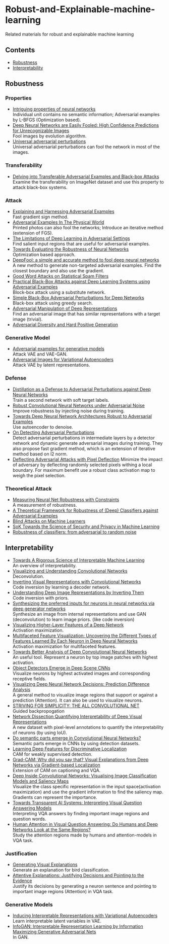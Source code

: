 # Robust-and-Explainable-machine-learning
Related materials for robust and explainable machine learning

## Contents 

- [Robustness](#robustness)
- [Interpretability](#interpretability)

## Robustness
### Properties
* [Intriguing properties of neural networks](https://arxiv.org/abs/1312.6199) <br/> Individual unit contains no semantic information; Adversarial examples by L-BFGS (Optimization based).
* [Deep Neural Networks are Easily Fooled:
High Confidence Predictions for Unrecognizable Images](https://arxiv.org/abs/1412.1897) <br/> Fool images by evolution algorithm.
* [Universal adversarial perturbations](https://arxiv.org/abs/1610.08401) <br/> Universal adversarial perturbations can fool the network in most of the images.

### Transferability
* [Delving into Transferable Adversarial Examples and Black-box Attacks](https://arxiv.org/abs/1611.02770) <br/> Examine the transferability on ImageNet dataset and use this property to attack black-box systems.


### Attack
* [Explaining and Harnessing Adversarial Examples](https://arxiv.org/abs/1412.6572) <br/> Fast gradient sign method.
* [Adversarial Examples In The Physical World](https://arxiv.org/abs/1607.02533) <br/> Printed photos can also fool the networks; Introduce an iterative method (extension of FGS).
* [The Limitations of Deep Learning in Adversarial Settings](https://arxiv.org/abs/1511.07528) <br/> Find salient input regions that are useful for adversarial examples.
* [Towards Evaluating the Robustness of Neural Networks](https://arxiv.org/abs/1608.04644) <br/> Optimization based approach.
* [DeepFool: a simple and accurate method to fool deep neural networks](https://arxiv.org/pdf/1511.04599.pdf) <br/> A new method to generate non-targeted adversarial examples. Find the closest boundary and also use the gradient.
* [Good Word Attacks on Statistical Spam Filters](http://www.egov.ufsc.br/portal/sites/default/files/anexos/5867-5859-1-PB.pdf)
* [Practical Black-Box Attacks against Deep Learning Systems using Adversarial Examples](https://arxiv.org/abs/1602.02697) <br/> Block-box attack using a substitute network.
* [Simple Black-Box Adversarial Perturbations for Deep Networks](https://arxiv.org/abs/1612.06299) <br/> Black-box attack using greedy search.
* [Adversarial Manipulation of Deep Representations](https://arxiv.org/abs/1511.05122) <br/> Find an adversarial image that has similar representations with a target image (trivial).
* [Adversarial Diversity and Hard Positive Generation](https://arxiv.org/abs/1605.01775)


### Generative Model
* [Adversarial examples for generative models](https://arxiv.org/abs/1702.06832) <br/> Attack VAE and VAE-GAN.
* [Adversarial Images for Variational Autoencoders](https://arxiv.org/abs/1612.00155) <br/> Attack VAE by latent representations. 

### Defense
* [Distillation as a Defense to Adversarial Perturbations against Deep Neural Networks](https://arxiv.org/abs/1511.04508) <br/> Train a second network with soft target labels.
* [Robust Convolutional Neural Networks under Adversarial Noise](https://arxiv.org/abs/1511.06306) <br/> Improve robustness by injecting noise during training.
* [Towards Deep Neural Network Architectures Robust to Adversarial Examples](https://arxiv.org/abs/1412.5068) <br/> Use autoencoder to denoise.
* [On Detecting Adversarial Perturbations](https://arxiv.org/abs/1702.04267) <br/> Detect adversarial perturbations in intermediate layers by a detector network and dynamic generate adversarial images during training. They also propose fast gradient method, which is an extension of iterative method based on l2 norm.
* [Deflecting Adversarial Attacks with Pixel Deflection](https://arxiv.org/abs/1801.08926) Minimize the impact of adversary by deflecting randomly selected pixels withing a local boundary. For maximum benefit use a robust class activation map to weigh the pixel selection.

### Theoretical Attack
* [Measuring Neural Net Robustness with Constraints](https://arxiv.org/pdf/1605.07262.pdf)<br/>A measurement of robustness.
* [A Theoretical Framework for Robustness of (Deep) Classifiers against Adversarial Examples](https://arxiv.org/abs/1612.00334)
* [Blind Attacks on Machine Learners](https://papers.nips.cc/paper/6482-blind-attacks-on-machine-learners)
* [SoK Towards the Science of Security and Privacy in Machine Learning](https://spqr.eecs.umich.edu/papers/rushanan-sok-oakland14.pdf)
* [Robustness of classifiers: from adversarial to random noise](https://arxiv.org/abs/1608.08967)

## Interpretability

* [Towards A Rigorous Science of Interpretable Machine Learning](https://arxiv.org/pdf/1702.08608.pdf) <br/> An overview of interpretability.
* [Visualizing and Understanding Convolutional Networks](https://arxiv.org/abs/1311.2901) <br/> Deconvolution.
* [Inverting Visual Representations with Convolutional Networks](https://arxiv.org/abs/1506.02753) <br/> Code inversion by learning a decoder network.
* [Understanding Deep Image Representations by Inverting Them](https://arxiv.org/abs/1412.0035) <br/> Code inversion with priors.
* [Synthesizing the preferred inputs for neurons in neural networks via deep generator networks](https://arxiv.org/abs/1605.09304) <br/> Synthesize an image from internal representations and use GAN (deconvolution) to learn image priors. (like code inversion)
* [Visualizing Higher-Layer Features of a Deep Network](https://www.researchgate.net/publication/265022827_Visualizing_Higher-Layer_Features_of_a_Deep_Network) <br/> Activation maximization.
* [Multifaceted Feature Visualization: Uncovering the Different Types of Features Learned By Each Neuron in Deep Neural Networks](https://arxiv.org/pdf/1602.03616.pdf) <br/> Activation maximization for multifaceted features.
* [Towards Better Analysis of Deep Convolutional Neural Networks](https://arxiv.org/abs/1604.07043) <br/> An useful tool. Represent a neuron by top image patches with highest activation.
* [Object Detectors Emerge in Deep Scene CNNs](https://arxiv.org/abs/1412.6856) <br/> Visualize neurons by highest activated images and corresponding receptive fields.
* [Visualizing Deep Neural Network Decisions: Prediction Difference Analysis](https://arxiv.org/abs/1702.04595) <br/> A general method to visualize image regions that support or against a prediction (Attention). It can also be used to visualize neurons.
* [STRIVING FOR SIMPLICITY: THE ALL CONVOLUTIONAL NET](https://arxiv.org/pdf/1412.6806.pdf) <br/> Guided backpropogation
* [Network Dissection Quantifying Interpretability of Deep Visual Representations](https://arxiv.org/pdf/1704.05796.pdf) <br/> A new dataset with pixel-level annotations to quantify the interpretability of neurons (by using IoU).
* [Do semantic parts emerge in Convolutional Neural Networks?](https://arxiv.org/pdf/1607.03738.pdf) <br/> Semantic parts emerge in CNNs by using detection datasets.
* [Learning Deep Features for Discriminative Localization](http://cnnlocalization.csail.mit.edu/Zhou_Learning_Deep_Features_CVPR_2016_paper.pdf) <br/> CAM for weakly supervised detection.
* [Grad-CAM: Why did you say that? Visual Explanations from Deep Networks via Gradient-based Localization](https://arxiv.org/abs/1610.02391) <br/> Extension of CAM on captioning and VQA.
* [Deep Inside Convolutional Networks: Visualising Image Classification Models and Saliency Maps
](https://arxiv.org/pdf/1312.6034.pdf) <br/> Visualize the class specific representation in the input space(activation maximization) and use the gradient information to find the saliency map. Gradients can
represent the importance.
* [Towards Transparent AI Systems: Interpreting Visual Question Answering Models](http://icmlviz.github.io/assets/papers/22.pdf) <br/> Interpreting VQA answers by finding important image regions and question words.
* [Human Attention in Visual Question Answering:
Do Humans and Deep Networks Look at the Same Regions?](http://icmlviz.github.io/assets/papers/17.pdf) <br/> Study the attention regions made by humans and attention-models in VQA task.

### Justification
* [Generating Visual Explanations](https://arxiv.org/abs/1603.08507) <br/> Generate an explanation for bird classification.
* [Attentive Explanations: Justifying Decisions and Pointing to the Evidence](https://arxiv.org/abs/1612.04757) <br/> Justify its decisions by generating a neuron sentence and pointing to important image regions (Attention) in VQA task. 

### Generative Models
* [Inducing Interpretable Representations with Variational Autoencoders](https://arxiv.org/abs/1611.07492) <br/> Learn interpretable latent variables in VAE.
* [InfoGAN: Interpretable Representation Learning by Information Maximizing Generative Adversarial Nets](https://arxiv.org/abs/1606.03657) <br/> In GAN.
